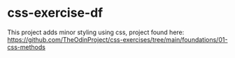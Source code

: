 # css-exercise-df
This project adds minor styling using css, project found here: https://github.com/TheOdinProject/css-exercises/tree/main/foundations/01-css-methods